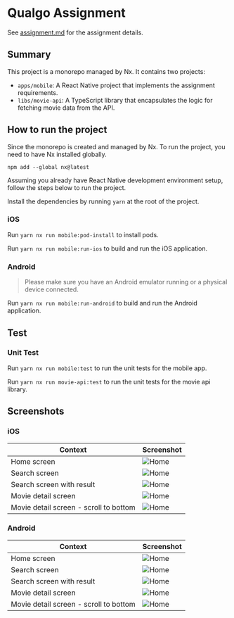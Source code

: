 # Qualgo Assignment

See [assignment.md](./docs/assignment.md) for the assignment details.

## Summary

This project is a monorepo managed by Nx. It contains two projects:

- `apps/mobile`: A React Native project that implements the assignment requirements.
- `libs/movie-api`: A TypeScript library that encapsulates the logic for fetching movie data from the API.

## How to run the project

Since the monorepo is created and managed by Nx. To run the project, you need to have Nx installed globally.

```
npm add --global nx@latest
```

Assuming you already have React Native development environment setup, follow the steps below to run the project.

Install the dependencies by running `yarn` at the root of the project.

### iOS

Run `yarn nx run mobile:pod-install` to install pods.

Run `yarn nx run mobile:run-ios` to build and run the iOS application.

### Android

> Please make sure you have an Android emulator running or a physical device connected.

Run `yarn nx run mobile:run-android` to build and run the Android application.

## Test

### Unit Test

Run `yarn nx run mobile:test` to run the unit tests for the mobile app.

Run `yarn nx run movie-api:test` to run the unit tests for the movie api library.

## Screenshots

### iOS

| Context                                | Screenshot                                             |
| -------------------------------------- | ------------------------------------------------------ |
| Home screen                            | ![Home](./docs/screenshots/ios/home.png)               |
| Search screen                          | ![Home](./docs/screenshots/ios/search.png)             |
| Search screen with result              | ![Home](./docs/screenshots/ios/search-with-result.png) |
| Movie detail screen                    | ![Home](./docs/screenshots/ios/detail.png)             |
| Movie detail screen - scroll to bottom | ![Home](./docs/screenshots/ios/detail-review.png)      |

### Android

| Context                                | Screenshot                                                 |
| -------------------------------------- | ---------------------------------------------------------- |
| Home screen                            | ![Home](./docs/screenshots/android/home.png)               |
| Search screen                          | ![Home](./docs/screenshots/android/search.png)             |
| Search screen with result              | ![Home](./docs/screenshots/android/search-with-result.png) |
| Movie detail screen                    | ![Home](./docs/screenshots/android/detail.png)             |
| Movie detail screen - scroll to bottom | ![Home](./docs/screenshots/android/detail-review.png)      |
